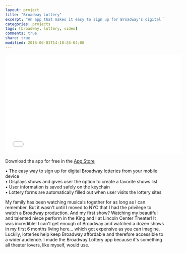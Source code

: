 ```yaml
---
layout: project
title: "Broadway Lottery"
excerpt: "An app that makes it easy to sign up for Broadway's digital lotteries"
categories: projects
tags: [broadway, lottery, video]
comments: true
share: true
modified: 2016-06-01T14:18:26-04:00
---
```


<iframe width="560" height="315" src="//www.youtube.com/embed/Fq9-NbVJZvQ" frameborder="0"> </iframe>

Download the app for free in the <a href="https://itunes.apple.com/en/app/broadway-lottery/id1121731277">App Store</a>
<p>
•	The easy way to sign up for digital Broadway lotteries from your mobile device <br>
•	Displays shows and gives user the option to create a favorite shows list <br>
•	User information is saved safely on the keychain <br>
•	Lottery forms are automatically filled out when user visits the lottery sites <br>
</p>

My family has been watching musicals together for as long as I can remember. But it wasn't until I moved to NYC that I had the privilege to watch a Broadway production. And my first show? Watching my beautiful and talented niece perform in the King and I at Lincoln Center Theater! It was incredible! I can't get enough of Broadway and watched a dozen shows in my first 6 months living here... which got expensive as you can imagine. Luckily, lotteries help keep Broadway affordable and therefore accessible to a wider audience. I made the Broadway Lottery app because it's something all theater lovers, like myself, would use.